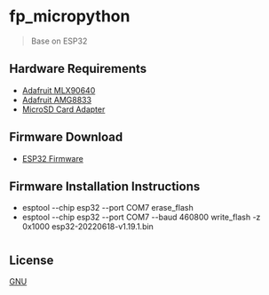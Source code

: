 # fp_micropython
> Base on ESP32
## Hardware Requirements
- [Adafruit MLX90640](https://www.adafruit.com/product/4407)
- [Adafruit AMG8833](https://www.adafruit.com/product/3538)
- [MicroSD Card Adapter]()
## Firmware Download
- [ESP32 Firmware](https://micropython.org/resources/firmware/esp32-20220618-v1.19.1.bin)
## Firmware Installation Instructions
- esptool --chip esp32 --port COM7 erase_flash
- esptool --chip esp32 --port COM7 --baud 460800 write_flash -z 0x1000 esp32-20220618-v1.19.1.bin
#
## License

[GNU](https://github.com/nueapop/fp_micropython/blob/main/LICENSE)
